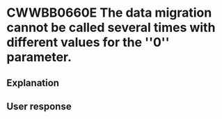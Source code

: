 # CWWBB0660E The data migration cannot be called several times with different values for the ''0'' parameter.

## Explanation

## User response